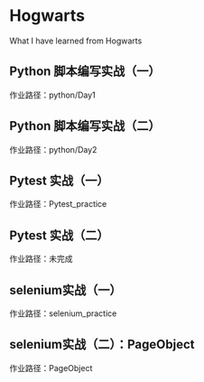 # Hogwarts   
What I have learned from Hogwarts   
## Python 脚本编写实战（一）     
作业路径：python/Day1    
## Python 脚本编写实战（二）  
作业路径：python/Day2
## Pytest 实战（一）  
作业路径：Pytest_practice
## Pytest 实战（二）
作业路径：未完成
## selenium实战（一）
作业路径：selenium_practice
## selenium实战（二）：PageObject
作业路径：PageObject